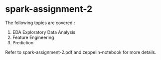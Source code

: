 # spark-assignment-2

The following topics are covered :

1) EDA Exploratory Data Analysis
2) Feature Engineering
3) Prediction 

Refer to spark-assignment-2.pdf and zeppelin-notebook for more details.
